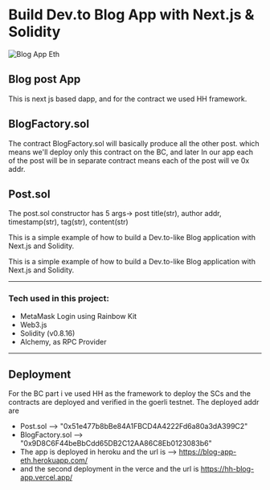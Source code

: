 # Build Dev.to Blog App with Next.js & Solidity

![Blog App Eth](Blogapp.png)

## Blog post App

This is next js based dapp, and for the contract we used HH framework.

## BlogFactory.sol

The contract BlogFactory.sol will basically produce all the other post. which means we'll deploy only this contract on the BC, and later In our app each of the post will be in separate contract means each of the post will ve 0x addr.

## Post.sol

The post.sol constructor has 5 args-> post title(str), author addr, timestamp(str), tag(str), content(str)

This is a simple example of how to build a Dev.to-like Blog application with Next.js and Solidity.

This is a simple example of how to build a Dev.to-like Blog application with Next.js and Solidity.

---

### Tech used in this project:

- MetaMask Login using Rainbow Kit
- Web3.js
- Solidity (v0.8.16)
- Alchemy, as RPC Provider

---

## Deployment

For the BC part i ve used HH as the framework to deploy the SCs and the contracts are deployed and verified in the goerli testnet.
The deployed addr are

- Post.sol --> "0x51e477b8bBe84A1FBCD4A4222Fd6a80a3dA399C2"
- BlogFactory.sol --> "0x9D8C6F44beBbCdd65DB2C12AA86C8Eb0123083b6"
- The app is deployed in heroku and the url is --> https://blog-app-eth.herokuapp.com/
- and the second deployment in the verce and the url is https://hh-blog-app.vercel.app/

